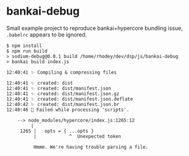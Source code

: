 # bankai-debug
Small example project to reproduce bankai+hypercore bundling issue, `.babelrc` appears to be ignored.

```
$ npm install
$ npm run build
> sodium-debug@0.0.1 build /home/rhodey/dev/dsp/js/bankai-debug
> bankai build index.js

12:40:41 ✨ Compiling & compressing files

12:40:41 ✨ created: dist
12:40:41 ✨ created: dist/manifest.json
12:40:41 ✨ created: dist/manifest.json.gz
12:40:41 ✨ created: dist/manifest.json.deflate
12:40:42 ✨ created: dist/manifest.json.br
12:40:46 🚨 Failed while processing 'scripts'.

    --> node_modules/hypercore/index.js:1265:12
         |
	 1265 |   opts = { ...opts }
	      |            ^  Unexpected token  

	      Hmmm. We're having trouble parsing a file.
```
